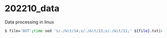 # 202210_data
Data processing in linux

```bash
$ file='OUT';time sed 's/./&\t/14;s/./&\t/13;s/./&\t/11;' ${file}.txt|cut -f1-3|sed '1 i\Col1\tCol2\tCol3s' > new/${file}.txt
```


